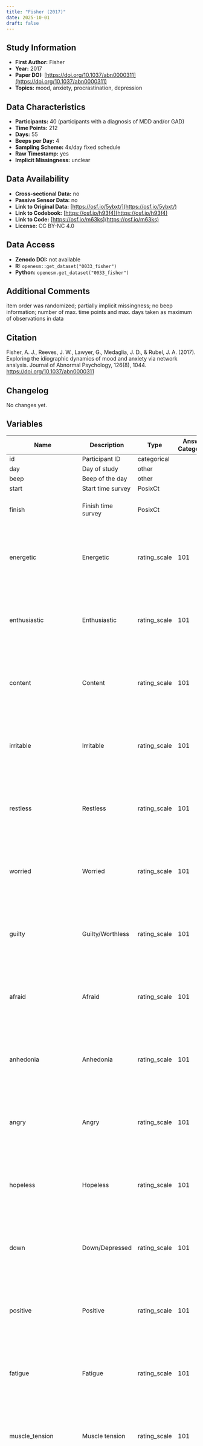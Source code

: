 ```yaml
---
title: "Fisher (2017)"
date: 2025-10-01
draft: false
---
```



## Study Information

- **First Author:** Fisher
- **Year:** 2017
- **Paper DOI:** [https://doi.org/10.1037/abn0000311](https://doi.org/10.1037/abn0000311)
- **Topics:** mood, anxiety, procrastination, depression

## Data Characteristics

- **Participants:** 40 (participants with a diagnosis of MDD and/or GAD)
- **Time Points:** 212
- **Days:** 55
- **Beeps per Day:** 4
- **Sampling Scheme:** 4x/day fixed schedule
- **Raw Timestamp:** yes
- **Implicit Missingness:** unclear

## Data Availability

- **Cross-sectional Data:** no
- **Passive Sensor Data:** no
- **Link to Original Data:** [https://osf.io/5ybxt/](https://osf.io/5ybxt/)
- **Link to Codebook:** [https://osf.io/h93f4](https://osf.io/h93f4)
- **Link to Code:** [https://osf.io/m63ks](https://osf.io/m63ks)
- **License:** CC BY-NC 4.0

## Data Access

- **Zenodo DOI:** not available
- **R:** `openesm::get_dataset("0033_fisher")`
- **Python:** `openesm.get_dataset("0033_fisher")`

## Additional Comments

item order was randomized; partially implicit missingness; no beep information; number of max. time points and max. days taken as maximum of observations in data


## Citation

Fisher, A. J., Reeves, J. W., Lawyer, G., Medaglia, J. D., & Rubel, J. A. (2017). Exploring the idiographic dynamics of mood and anxiety via network analysis. Journal of Abnormal Psychology, 126(8), 1044. https://doi.org/10.1037/abn0000311




## Changelog

No changes yet.

## Variables

| Name | Description | Type | Answer Categories | Details | Labels | Transformation | Source | Assessment Type | Construct | Comments |
|------|-------------|------|------------------|---------|--------|----------------|--------|----------------|----------|----------|
| id | Participant ID | categorical |  |  |  |  |  | ESM |  |  |
| day | Day of study | other |  |  |  |  |  | ESM |  |  |
| beep | Beep of the day | other |  | NA |  |  |  | ESM |  |  |
| start | Start time survey | PosixCt |  |  |  |  |  | ESM |  |  |
| finish | Finish time survey | PosixCt |  |  |  |  |  | ESM | task completion, executive functioning, self-regulation |  |
| energetic | Energetic | rating_scale | 101 | To what degree have you felt energetic? | 0 = none at all<br>100 = as much as possible |  |  | ESM | energy, positive affect, affect, big five, extraversion |  |
| enthusiastic | Enthusiastic | rating_scale | 101 | To what degree have you felt enthusiastic? | 0 = none at all<br>100 = as much as possible |  |  | ESM | enthusiasm, positive affect, affect, extraversion, big five |  |
| content | Content | rating_scale | 101 | To what degree have you felt content? | 0 = none at all<br>100 = as much as possible |  |  | ESM | content, positive affect, affect |  |
| irritable | Irritable | rating_scale | 101 | To what degree have you felt irritable? | 0 = none at all<br>100 = as much as possible |  |  | ESM | irritability, negative affect, affect, neuroticism, big five, psychopathology |  |
| restless | Restless | rating_scale | 101 | To what degree have you felt restless? | 0 = none at all<br>100 = as much as possible |  |  | ESM | restlessness, fidgety, anxiety, negative affect, affect, psychopathology |  |
| worried | Worried | rating_scale | 101 | To what degree have you felt worried? | 0 = none at all<br>100 = as much as possible |  |  | ESM | worry, anxiety, psychopathology, negative affect, affect, neuroticism, big five |  |
| guilty | Guilty/Worthless | rating_scale | 101 | To what degree have you felt worthless or guilty? | 0 = none at all<br>100 = as much as possible |  |  | ESM | guilt, negative affect, affect |  |
| afraid | Afraid | rating_scale | 101 | To what degree have you felt frightened or afraid? | 0 = none at all<br>100 = as much as possible |  |  | ESM | fear, negative affect, affect, neuroticism, big five |  |
| anhedonia | Anhedonia | rating_scale | 101 | To what degree have you experienced loss of interest or pleasure? | 0 = none at all<br>100 = as much as possible |  |  | ESM | anhedonia, depression, psychopathology |  |
| angry | Angry | rating_scale | 101 | To what degree have you felt angry? | 0 = none at all<br>100 = as much as possible |  |  | ESM | anger, negative affect, affect |  |
| hopeless | Hopeless | rating_scale | 101 | To what degree have you felt hopeless? | 0 = none at all<br>100 = as much as possible |  |  | ESM | hopelessness, depression, psychopathology |  |
| down | Down/Depressed | rating_scale | 101 | To what degree have you felt down or depressed? | 0 = none at all<br>100 = as much as possible |  |  | ESM | negative affect, affect |  |
| positive | Positive | rating_scale | 101 | To what degree have you felt positive? | 0 = none at all<br>100 = as much as possible |  |  | ESM | positive affect, affect |  |
| fatigue | Fatigue | rating_scale | 101 | To what degree have you felt fatigued? | 0 = none at all<br>100 = as much as possible |  |  | ESM | fatigue, negative affect, affect |  |
| muscle_tension | Muscle tension | rating_scale | 101 | To what degree have you experienced muscle tension? | 0 = none at all<br>100 = as much as possible |  |  | ESM | tensioned muscles, anxiety |  |
| difficulty_concentrating | Concentration problems | rating_scale | 101 | To what degree did you have difficulty concentrating? | 0 = none at all<br>100 = as much as possible |  |  | ESM | concentration, executive functioning, attention |  |
| accepted | Accepted | rating_scale | 101 | unclear |  |  |  | ESM | acceptance, social belonging, social functioning |  |
| threatened | Threatened | rating_scale | 101 | unclear |  |  |  | ESM | threat perception, social cognition |  |
| rumination | Rumination | rating_scale | 101 | unclear, but likely: To what degree have you dwelled on the past? |  |  |  | ESM | rumination, emotion regulation |  |
| avoid_activity | Avoided activities | rating_scale | 101 | To what degree did you avoid activities? | 0 = none at all<br>100 = as much as possible |  |  | ESM | activity avoidance, avoidance |  |
| reassure | Sought reassurance | rating_scale | 101 | To what degree did you seek reassurance? | 0 = none at all<br>100 = as much as possible |  |  | ESM | coping, social support, emotion regulation, social behavior |  |
| procrastination | Procrastinated | rating_scale | 101 | To what degree did you procrastinate? | 0 = none at all<br>100 = as much as possible |  |  | ESM | procrastination, activity |  |
| hours | unclear | numeric |  | unclear |  |  |  | ESM |  |  |
| difficult | unclear | rating_scale | 101 | unclear |  |  |  | ESM |  |  |
| unsatisfy | unclear | rating_scale | 101 | unclear |  |  |  | ESM |  |  |
| avoid_people | Avoided people | rating_scale | 101 | To what degree did you avoid people? | 0 = none at all<br>100 = as much as possible |  |  | ESM | avoidance |  |
